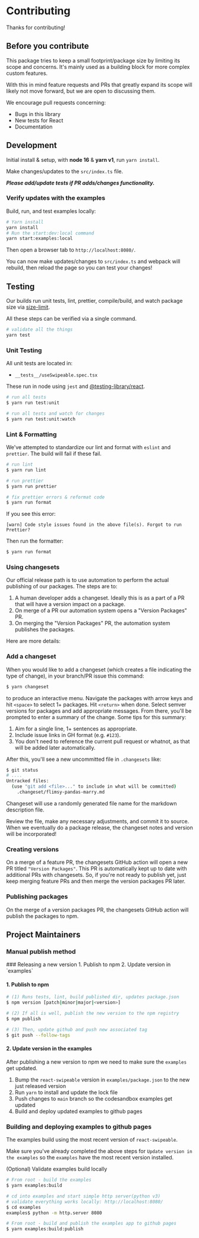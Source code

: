 # Contributing

Thanks for contributing!

## Before you contribute

This package tries to keep a small footprint/package size by limiting its scope and concerns. It's mainly used as a building block for more complex custom features.

With this in mind feature requests and PRs that greatly expand its scope will likely not move forward, but we are open to discussing them.

We encourage pull requests concerning:

- Bugs in this library
- New tests for React
- Documentation

## Development

Initial install & setup, with **node 16** & **yarn v1**, run `yarn install`.

Make changes/updates to the `src/index.ts` file.

**_Please add/update tests if PR adds/changes functionality._**

### Verify updates with the examples

Build, run, and test examples locally:

```sh
# Yarn install
yarn install
# Run the start:dev:local command
yarn start:examples:local
```

Then open a browser tab to `http://localhost:8080/`.

You can now make updates/changes to `src/index.ts` and webpack will rebuild, then reload the page so you can test your changes!

## Testing

Our builds run unit tests, lint, prettier, compile/build, and watch package size via [size-limit](https://github.com/ai/size-limit/).

All these steps can be verified via a single command.

```sh
# validate all the things
yarn test
```

### Unit Testing

All unit tests are located in:

- `__tests__/useSwipeable.spec.tsx`

These run in node using `jest` and [@testing-library/react](https://github.com/testing-library/react-testing-library).

```sh
# run all tests
$ yarn run test:unit

# run all tests and watch for changes
$ yarn run test:unit:watch
```

### Lint & Formatting

We've attempted to standardize our lint and format with `eslint` and `prettier`. The build will fail if these fail.

```sh
# run lint
$ yarn run lint

# run prettier
$ yarn run prettier

# fix prettier errors & reformat code
$ yarn run format
```

If you see this error:

```
[warn] Code style issues found in the above file(s). Forgot to run Prettier?
```

Then run the formatter:

```sh
$ yarn run format
```

### Using changesets

Our official release path is to use automation to perform the actual publishing of our packages. The steps are to:

1. A human developer adds a changeset. Ideally this is as a part of a PR that will have a version impact on a package.
2. On merge of a PR our automation system opens a "Version Packages" PR.
3. On merging the "Version Packages" PR, the automation system publishes the packages.

Here are more details:

### Add a changeset

When you would like to add a changeset (which creates a file indicating the type of change), in your branch/PR issue this command:

```sh
$ yarn changeset
```

to produce an interactive menu. Navigate the packages with arrow keys and hit `<space>` to select 1+ packages. Hit `<return>` when done. Select semver versions for packages and add appropriate messages. From there, you'll be prompted to enter a summary of the change. Some tips for this summary:

1. Aim for a single line, 1+ sentences as appropriate.
2. Include issue links in GH format (e.g. `#123`).
3. You don't need to reference the current pull request or whatnot, as that will be added later automatically.

After this, you'll see a new uncommitted file in `.changesets` like:

```sh
$ git status
# ....
Untracked files:
  (use "git add <file>..." to include in what will be committed)
	.changeset/flimsy-pandas-marry.md
```

Changeset will use a randomly generated file name for the markdown description file.

Review the file, make any necessary adjustments, and commit it to source. When we eventually do a package release, the changeset notes and version will be incorporated!

### Creating versions

On a merge of a feature PR, the changesets GitHub action will open a new PR titled `"Version Packages"`. This PR is automatically kept up to date with additional PRs with changesets. So, if you're not ready to publish yet, just keep merging feature PRs and then merge the version packages PR later.

### Publishing packages

On the merge of a version packages PR, the changesets GitHub action will publish the packages to npm.

## Project Maintainers

### Manual publish method

<detail>
### Releasing a new version
1. Publish to npm
2. Update version in `examples`

#### 1. Publish to npm

```sh
# (1) Runs tests, lint, build published dir, updates package.json
$ npm version [patch|minor|major|<version>]

# (2) If all is well, publish the new version to the npm registry
$ npm publish

# (3) Then, update github and push new associated tag
$ git push --follow-tags
```

#### 2. Update version in the examples

After publishing a new version to npm we need to make sure the `examples` get updated.

1. Bump the `react-swipeable` version in `examples/package.json` to the new just released version
2. Run `yarn` to install and update the lock file
3. Push changes to `main` branch so the codesandbox examples get updated
4. Build and deploy updated examples to github pages

</detail>

### Building and deploying examples to github pages

The examples build using the most recent version of `react-swipeable`.

Make sure you've already completed the above steps for `Update version in the examples` so the `examples` have the most recent version installed.

(Optional) Validate examples build locally

```sh
# From root - build the examples
$ yarn examples:build

# cd into examples and start simple http server(python v3)
# validate everything works locally: http://localhost:8080/
$ cd examples
examples$ python -m http.server 8080
```

```sh
# From root - build and publish the examples app to github pages
$ yarn examples:build:publish
```
